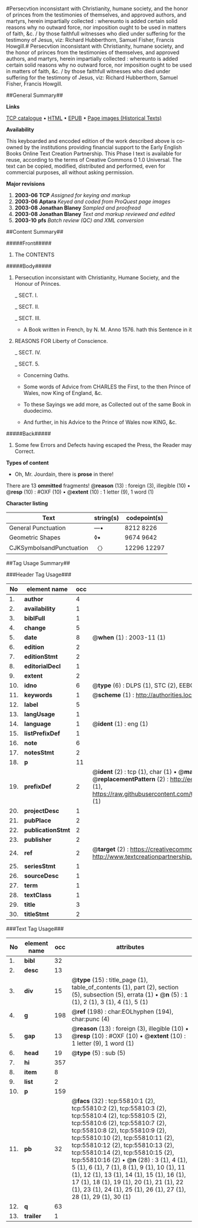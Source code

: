 #Persecvtion inconsistant with Christianity, humane society, and the honor of princes from the testimonies of themselves, and approved authors, and martyrs, herein impartially collected : whereunto is added certain solid reasons why no outward force, nor imposition ought to be used in matters of faith, &c. / by those faithfull witnesses who died under suffering for the testimony of Jesus, viz: Richard Hubberthorn, Samuel Fisher, Francis Howgill.#
Persecvtion inconsistant with Christianity, humane society, and the honor of princes from the testimonies of themselves, and approved authors, and martyrs, herein impartially collected : whereunto is added certain solid reasons why no outward force, nor imposition ought to be used in matters of faith, &c. / by those faithfull witnesses who died under suffering for the testimony of Jesus, viz: Richard Hubberthorn, Samuel Fisher, Francis Howgill.

##General Summary##

**Links**

[TCP catalogue](http://www.ota.ox.ac.uk/tcp/)  • 
[HTML](http://tei.it.ox.ac.uk/tcp/Texts-HTML/free/A54/A54470.html)  • 
[EPUB](http://tei.it.ox.ac.uk/tcp/Texts-EPUB/free/A54/A54470.epub) • 
[Page images (Historical Texts)](https://data.historicaltexts.jisc.ac.uk/view?pubId=eebo-12187039e&pageId=eebo-12187039e-55810-1)

**Availability**

This keyboarded and encoded edition of the
	       work described above is co-owned by the institutions
	       providing financial support to the Early English Books
	       Online Text Creation Partnership. This Phase I text is
	       available for reuse, according to the terms of Creative
	       Commons 0 1.0 Universal. The text can be copied,
	       modified, distributed and performed, even for
	       commercial purposes, all without asking permission.

**Major revisions**

1. __2003-06__ __TCP__ *Assigned for keying and markup*
1. __2003-06__ __Aptara__ *Keyed and coded from ProQuest page images*
1. __2003-08__ __Jonathan Blaney__ *Sampled and proofread*
1. __2003-08__ __Jonathan Blaney__ *Text and markup reviewed and edited*
1. __2003-10__ __pfs__ *Batch review (QC) and XML conversion*

##Content Summary##

#####Front#####

1. The CONTENTS

#####Body#####

1. Persecution inconsistant with Christianity,
Humane Society, and the Honour
of Princes.

    _ SECT. I.

    _ SECT. II.

    _ SECT. III.

      * A Book written in French, by N. M. Anno 1576. hath
this Sentence in it

1. REASONS
FOR
Liberty of Conscience.

    _ SECT. IV.

    _ SECT. 5.

      * Concerning Oaths.

      * Some words of Advice from CHARLES the First, to
the then Prince of Wales, now King of England, &c.

      * To these Sayings we add more, as Collected out of the same
Book in duodecimo.

      * And further, in his Advice to the Prince of Wales
now KING, &c.

#####Back#####

1. Some few Errors and Defects having escaped the Press, the
Reader may Correct.

**Types of content**

  * Oh, Mr. Jourdain, there is **prose** in there!

There are 13 **ommitted** fragments! 
 @__reason__ (13) : foreign (3), illegible (10)  •  @__resp__ (10) : #OXF (10)  •  @__extent__ (10) : 1 letter (9), 1 word (1)

**Character listing**


|Text|string(s)|codepoint(s)|
|---|---|---|
|General Punctuation|—•|8212 8226|
|Geometric Shapes|◊▪|9674 9642|
|CJKSymbolsandPunctuation|〈〉|12296 12297|

##Tag Usage Summary##

###Header Tag Usage###

|No|element name|occ|attributes|
|---|---|---|---|
|1.|__author__|4||
|2.|__availability__|1||
|3.|__biblFull__|1||
|4.|__change__|5||
|5.|__date__|8| @__when__ (1) : 2003-11 (1)|
|6.|__edition__|2||
|7.|__editionStmt__|2||
|8.|__editorialDecl__|1||
|9.|__extent__|2||
|10.|__idno__|6| @__type__ (6) : DLPS (1), STC (2), EEBO-CITATION (1), OCLC (1), VID (1)|
|11.|__keywords__|1| @__scheme__ (1) : http://authorities.loc.gov/ (1)|
|12.|__label__|5||
|13.|__langUsage__|1||
|14.|__language__|1| @__ident__ (1) : eng (1)|
|15.|__listPrefixDef__|1||
|16.|__note__|6||
|17.|__notesStmt__|2||
|18.|__p__|11||
|19.|__prefixDef__|2| @__ident__ (2) : tcp (1), char (1)  •  @__matchPattern__ (2) : ([0-9\-]+):([0-9IVX]+) (1), (.+) (1)  •  @__replacementPattern__ (2) : http://eebo.chadwyck.com/downloadtiff?vid=$1&page=$2 (1), https://raw.githubusercontent.com/textcreationpartnership/Texts/master/tcpchars.xml#$1 (1)|
|20.|__projectDesc__|1||
|21.|__pubPlace__|2||
|22.|__publicationStmt__|2||
|23.|__publisher__|2||
|24.|__ref__|2| @__target__ (2) : https://creativecommons.org/publicdomain/zero/1.0/ (1), http://www.textcreationpartnership.org/docs/. (1)|
|25.|__seriesStmt__|1||
|26.|__sourceDesc__|1||
|27.|__term__|1||
|28.|__textClass__|1||
|29.|__title__|3||
|30.|__titleStmt__|2||


###Text Tag Usage###

|No|element name|occ|attributes|
|---|---|---|---|
|1.|__bibl__|32||
|2.|__desc__|13||
|3.|__div__|15| @__type__ (15) : title_page (1), table_of_contents (1), part (2), section (5), subsection (5), errata (1)  •  @__n__ (5) : 1 (1), 2 (1), 3 (1), 4 (1), 5 (1)|
|4.|__g__|198| @__ref__ (198) : char:EOLhyphen (194), char:punc (4)|
|5.|__gap__|13| @__reason__ (13) : foreign (3), illegible (10)  •  @__resp__ (10) : #OXF (10)  •  @__extent__ (10) : 1 letter (9), 1 word (1)|
|6.|__head__|19| @__type__ (5) : sub (5)|
|7.|__hi__|357||
|8.|__item__|8||
|9.|__list__|2||
|10.|__p__|159||
|11.|__pb__|32| @__facs__ (32) : tcp:55810:1 (2), tcp:55810:2 (2), tcp:55810:3 (2), tcp:55810:4 (2), tcp:55810:5 (2), tcp:55810:6 (2), tcp:55810:7 (2), tcp:55810:8 (2), tcp:55810:9 (2), tcp:55810:10 (2), tcp:55810:11 (2), tcp:55810:12 (2), tcp:55810:13 (2), tcp:55810:14 (2), tcp:55810:15 (2), tcp:55810:16 (2)  •  @__n__ (28) : 3 (1), 4 (1), 5 (1), 6 (1), 7 (1), 8 (1), 9 (1), 10 (1), 11 (1), 12 (1), 13 (1), 14 (1), 15 (1), 16 (1), 17 (1), 18 (1), 19 (1), 20 (1), 21 (1), 22 (1), 23 (1), 24 (1), 25 (1), 26 (1), 27 (1), 28 (1), 29 (1), 30 (1)|
|12.|__q__|63||
|13.|__trailer__|1||

